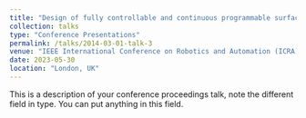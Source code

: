 ```yaml
---
title: "Design of fully controllable and continuous programmable surface based on machine learning"
collection: talks
type: "Conference Presentations"
permalink: /talks/2014-03-01-talk-3
venue: "IEEE International Conference on Robotics and Automation (ICRA)"
date: 2023-05-30
location: "London, UK"
---
```


This is a description of your conference proceedings talk, note the different field in type. You can put anything in this field.
